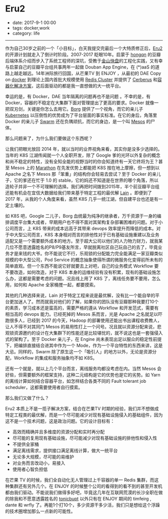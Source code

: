 # Eru2

- date: 2017-9-1 00:00
- tags: docker,work
- category: life

-------------------

作为自己30岁之前的一个「小目标」，白天我提交完最后一个大特质修正后，[Eru2](https://projecteru2.gitbooks.io/white-paper/content/) 的开源计划就走入了倒计时阶段。2007-2017 眨眼10年。启蒙于 [hongqn](https://www.douban.com/people/hongqn/) 的豆瓣后端体系介绍而步入了系统工程师的深坑，受教于[金山快盘](http://www.kuaipan.cn/)的工程化实践，又有幸与启蒙自己的豆瓣平台组共事两年一起做 Douban App Engine，在 (*)aaS 的道路上越走越远。14年洲际旅行回国，从芒果TV 到 ENJOY ，从最初的 DAE Copy on [docker](https://github.com/moby/moby) 到理论上国内首批大规模使用 [Redis Cluster](https://redis.io) 并提供了 [Cerberus](https://github.com/projecteru/redis-cerberus) 和[容器化解决方案](https://github.com/projecteru/redis-ctl)，这后面驱动的都是我一直想做的大一统平台。

幸运的是，有 Docker，DAE 当年隔离的问题再也不是问题 。不幸的是，有 Docker，容器的不稳定在大集群下面对管理提出了更高的要求。Docker 就像一把双刃剑，关键是你怎么去用它。[Borg](https://pdos.csail.mit.edu/6.824/papers/borg.pdf) 提供了一个视角，而它的亲儿子 [Kubernetes](https://kubernetes.io/) 以压倒性的优势成为了平台层面的事实标准。在它的身后，角落里 Docker 的亲儿子 [Swarm](https://docs.docker.com/engine/swarm) 还在负隅顽抗，而它的身边，是一个叫 [Mesos](mesos.apache.org/) 的尸体。

那么问题来了，为什么我们要做这个东西呢？

让我们把眼光放回 2014 年，就以当时的业界视角来看，其实你是没多少选择的。当年的 K8S 江湖传闻就一个人全职开发，除了 Google 爹的光环以外复杂的概念和尚不稳定的特性，没有全知全能的视野当时的你会知道终有一天它终将为王？甚至 Mesos 上的 [Marathon](https://mesosphere.github.io/marathon/) 在先发优势上都能把 K8S 按在地上摩擦，但一想到以 Apache 之名下 Mesos 那「笨重」的结构你会轻易去尝试？至于 Docker 的亲儿子，它的爹还在忙于 1.0 的 stable，它的妈还不知道是在世界的哪个角落，所以造轮子并非一个不可理解的选择。我们再把时间拨到2015年，半个前豆瓣平台组还能有机会在宜信大数据给我们带来基于特定工程的最优解 [Lain](https://laincloud.gitbooks.io) 。即便到了 2017 年，从我的个人角度来看，虽然 K8S 几乎一统江湖，但自建平台也还是有一定土壤的。

如 K8S 吧，Google 二儿子，Borg 血统最为纯净的继承者，万千资源于一身的编排调度平台集大成者，早期用户也不得不面对其架构复杂部署困难的问题。对于小公司而言，上 K8S 带来的成本远高于其带来 devops 效率提升而降低的成本。对于中大型公司而言，K8S 本身相对而言的排他性对于已有基础设施重建以及业务适配又是一个需要额外成本的地方。至于超大公司以他们的人力物力财力，就我某几位不愿意透露姓名的P8/P9基友所言，早就脱离社区自己玩自己的去了，毕竟业务才是来钱的大爷。你不能说它不行，乐观锁的分配能力完全能满足一家豆瓣类似规模的中大型公司，Pod Service 的概念抽象使得所谓的微服务化变得前所未有的简单直观。但一个东西不能说它好就要去上对吧，自己的业务模式 Workflow 要不要改造，如何改造，对于 K8S 本身的运维经验有没有积累，现有的基础设施怎么办，这都是需要考虑的问题。况且线上用了 K8S 了，离线任务要不要用，怎么用，如何和 Apache 全家桶搅一起，都要摸索。

其他的几种选择来说，Lain 对于特定工程来说是最优解，没有比一个能自举的平台更加迷人了。然而就我对他们的了解，如果你的团队没有豆瓣那种我要打10个的素质，学习成本还是蛮高的，需要严格的遵从 Workflow 和开发范式，需要有相当高的 devops 能力。已经死掉的 Mesos 系而言，光是 Apache 之名就足以吓跑很多人，已经到 2017 的今天，Hadoop 的部署使用还能出书出课程收费教人，让人不得不对其同门 Mesos 的易用性打上一个问号。况且就以资源分配来说，悲观锁资源邀约的设计在大集群下的性能还是比较堪忧的，就不说这也是一套强侵入式的架构了。至于 Docker 亲儿子，在 Engine 尚未表现出足以服众的稳定性前提下，把编排直接结合进其中作为一个 Mode，作为一个平台特性的东西来讲，这是大忌。同样的，Swarm 除了原生这一个「吸引人」的地方以外，无论是资源分配，Workflow 的集成和服务抽象均不如 K8S。

还有一个就是，就以上几个平台而言，离线服务均都没考虑在内。当然 Mesos 会好些，但需要额外的框架支持，这种二元结构是它的优势也是它的劣势。如 Yarn 的离线计算如何结合容器平台，如怎样结合各类不同的 Fault tolerant job scheduler，这都需要使用者自行摸索。

那么我们又做了什么？

Eru2 本质上不是一揽子解决方案，结合在芒果TV 时期的经验，我们并不想做成特定工程类的最优解，而是一个尽可能减少对现有基础设施侵入的基础组件，因为这不是一个技术问题，这是政治问题。它的设计目标有：

* 高效而精确并且多维度的资源分配和实时再分配
* 尽可能的复用现有基础设施，尽可能减少对现有基础设施的排他性和侵入性
* 不提供全家桶
* 满足离线需求，提供接口满足离线计算，做大一统平台
* 无论多大规模，尽可能的易维护
* 对业务而言改动小，易接入
* 使用者心智负担低

在芒果 TV 的时候，我们全自动化无人管理过上千容器的单一 Redis 集群，而这种集群还有另外几个。在 ENJOY 的时候整个公司的看得到的看不到的甚至开发机都由我们驱动。不能说我们做得多好吧，毕竟这几年在互联网荒漠的长沙全职在做的除我和不愿意透露姓名的 [tonicbupt](https://www.douban.com/people/tonicbupt/) 以外只有在 ENJOY 期间的 timfeirg , dante 和 wrfly 了。再能1个打10个，多少资源干多少活，我们只是想给这个浮躁的技术圈增加那么一点新的可能性。
